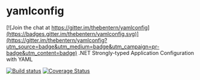 # yamlconfig

[![Join the chat at https://gitter.im/thebentern/yamlconfig](https://badges.gitter.im/thebentern/yamlconfig.svg)](https://gitter.im/thebentern/yamlconfig?utm_source=badge&utm_medium=badge&utm_campaign=pr-badge&utm_content=badge)
.NET Strongly-typed Application Configuration with YAML


[![Build status](https://ci.appveyor.com/api/projects/status/fkl9q35b11f52es2?svg=true)](https://ci.appveyor.com/project/thebentern/yamlconfig)
[![Coverage Status](https://coveralls.io/repos/github/thebentern/yamlconfig/badge.svg?branch=master)](https://coveralls.io/github/thebentern/yamlconfig?branch=master)
